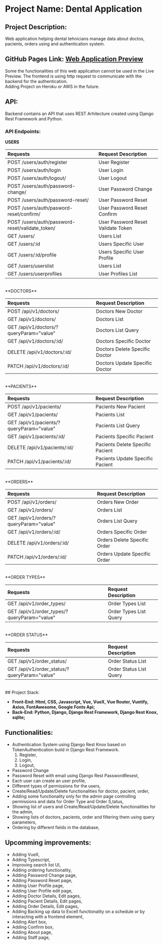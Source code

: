 # Project Name: Dental Application

## Project Description:

Web application helping dental tehnicians manage data about doctos, pacients, orders using and authentication system.

## GitHub Pages Link: [Web Application Preview](https://pavelescuvictor.github.io/DentalApplication/)

Some the functionalities of this web application cannot be used in the Live Preview. The frontend is using http request to communicate with the backend for the authentication.<br>
Adding Project on Heroku or AWS in the future.

## API: 

Backend contains an API that uses REST Arhitecture created using Django Rest Framework and Python.

### API Endpoints:

**USERS** <br>

| Requests                                         |      Request Description                |
|:------------------------------------------------ |:--------------------------------------- |
| POST /users/auth/register                        |    User Register                        |
| POST /users/auth/login                           |    User Login                           |
| POST /users/auth/logout/                         |    User Logout                          |
| POST /users/auth/password-change/                |    User Password Change                 |
| POST /users/auth/password-reset/                 |    User Password Reset                  |
| POST /users/auth/pasword-reset/confirm/          |    User Password Reset Confirm          |
| POST /users/auth/password-reset/validate_token/  |    User Password Reset Validate Token   |
| GET /users/                                      |    Users List                           |
| GET /users/:id                                   |    Users Specific User                  |
| GET /users/:id/profile                           |    Users Specific User Profile          |
| GET /users/userslist                             |    Users List                           |
| GET /users/userprofiles                          |    User Profiles List                   |
<br>
**DOCTORS** <br>

| Requests                                         |      Request Description                |
|:------------------------------------------------ |:--------------------------------------- |
| POST /api/v1/doctors/                            |    Doctors New Doctor                   |
| GET /api/v1/doctors/                             |    Doctors List                         |
| GET /api/v1/doctors/?queryParam="value"          |    Doctors List Query                   |
| GET /api/v1/doctors/:id/                         |    Doctors Specific Doctor              |
| DELETE /api/v1/doctors/:id/                      |    Doctors Delete Specific Doctor       |
| PATCH /api/v1/doctors/:id/                       |    Doctors Update Specific Doctor       |
<br>
**PACIENTS** <br>

| Requests                                         |      Request Description                |
|:------------------------------------------------ |:--------------------------------------- |
| POST /api/v1/pacients/                           |    Pacients New Pacient                 |
| GET /api/v1/pacients/                            |    Pacients List                        |
| GET /api/v1/pacients/?queryParam="value"         |    Pacients List Query                  |
| GET /api/v1/pacients/:id/                        |    Pacients Specific Pacient            |
| DELETE /api/v1/pacients/:id/                     |    Pacients Delete Specific Pacient     |
| PATCH /api/v1/pacients/:id/                      |    Pacients Update Specific Pacient     |
<br>
**ORDERS** <br>


| Requests                                       |      Request Description                 |
|:---------------------------------------------- |:---------------------------------------- |
| POST /api/v1/orders/                           |    Orders New Order                      |
| GET /api/v1/orders/                            |    Orders List                           |
| GET /api/v1/orders/?queryParam="value"         |    Orders List Query                     |
| GET /api/v1/orders/:id/                        |    Orders Specific Order                 |
| DELETE /api/v1/orders/:id/                     |    Orders Delete Specific Order          |
| PATCH /api/v1/orders/:id/                      |    Orders Update Specific Order          |
<br>
**ORDER TYPES** <br>

| Requests                                       |      Request Description                 |
|:---------------------------------------------- |:---------------------------------------- |
| GET /api/v1/order_types/                       |    Order Types List                      |
| GET /api/v1/order_types/?queryParam="value"    |    Order Types List Query                |
<br>
**ORDER STATUS** <br>

| Requests                                       |      Request Description                 |
|:---------------------------------------------- |:---------------------------------------- |
| GET /api/v1/order_status/                      |    Order Status List                     |
| GET /api/v1/order_status/?queryParam="value"   |    Order Status List Query               |
<br>
## Project Stack:

* **Front-End: Html, CSS, Javascript, Vue, VueX, Vue Router, Vuetify, Axios, FontAwesome, Google Fonts Api;**
* **Back-End: Python, Django, Django Rest Framework, Django Rest Knox, sqlite;**

## Functionalities:

- Authentication System using Django Rest Knox based on TokenAuthentication build in Django Rest Framework.
  1. Register,
  2. Login,
  3. Logout,
- Password Change
- Password Reset with email using Django Rest PasswordResest,
- Each user can create an user profile,
- Different types of permissions for the users,
- Create/Read/Update/Delete functionalities for doctor, pacient, order,
- Adding some functionality only for the admin page controlling permissions and data for Order Type and Order S,tatus,
- Showing list of users and Create/Read/Update/Delete functionalities for the admin,
- Showing lists of doctors, pacients, order and filtering them using query parameters,
- Ordering by different fields in the database, 


## Upcomming improvements: 

- Adding VueX,
- Adding Typescript,
- Improving search list UI,
- Adding ordering functionality,
- Adding Password Change page,
- Adding Password Reset page,
- Adding User Profile page,
- Adding User Profile edit page,
- Adding Doctor Details, Edit pages,
- Adding Pacient Details, Edit pages,
- Adding Order Details, Edit pages,
- Adding Backing up data to Excell functionality on a schedule or by interacting with a frontend element,
- Adding Alert box,
- Adding Confirm box,
- Adding About page,
- Adding Staff page,


